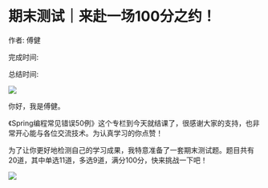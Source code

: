 # 期末测试｜来赴一场100分之约！

作者: 傅健

完成时间:

总结时间:

![](<https://static001.geekbang.org/resource/image/86/70/868ec3c88224cff5c30b0809f1770c70.jpg>)

<audio><source src="" type="audio/mpeg"></audio>

你好，我是傅健。

《Spring编程常见错误50例》这个专栏到今天就结课了，很感谢大家的支持，也非常开心能与各位交流技术。为认真学习的你点赞！

为了让你更好地检测自己的学习成果，我特意准备了一套期末测试题。题目共有20道，其中单选11道，多选9道，满分100分，快来挑战一下吧！

[![](<https://static001.geekbang.org/resource/image/28/a4/28d1be62669b4f3cc01c36466bf811a4.png?wh=1142*201>)](<http://time.geekbang.org/quiz/intro?act_id=540&exam_id=1841>)

<!-- [[[read_end]]] -->

